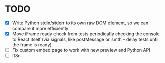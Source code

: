 # TODO

- [x] Write Python stdin/stderr to its own raw DOM element, so we can compare it more efficiently
- [x] Move iFrame ready check from tests periodically checking the console to React itself (via signals, like postMessage or smth – delay tests until the frame is ready)
- [ ] Fix custom embed page to work with new preview and Python API
- [ ] i18n
